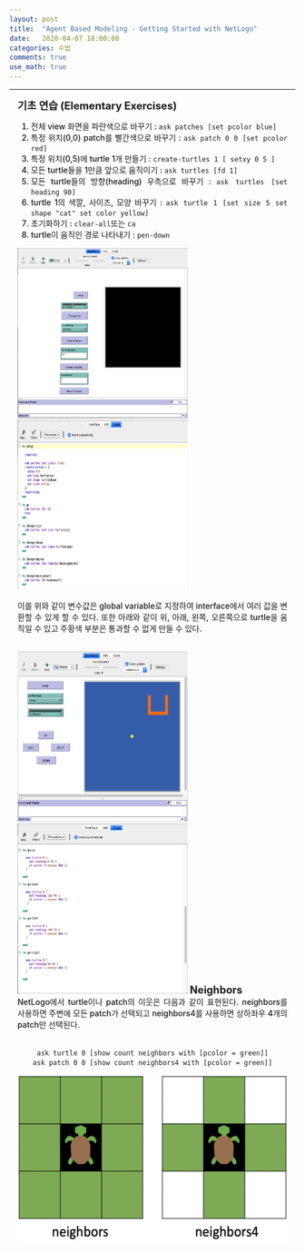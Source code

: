 ```yaml
---
layout: post
title:  "Agent Based Modeling - Getting Started with NetLogo"
date:   2020-04-07 18:00:08
categories: 수업
comments: true
use_math: true
---
```

-----

<div style = "font-weight:500; font-size:1.0em; margin-left: 1em; margin-right: 1em;text-align:justify; ">
<span style = "font-weight:700; font-size:1.3em;  margin-right: 1em;">
기초 연습 (Elementary Exercises)
</span>
<br>
<ol>
<li>전체 view 화면을 파란색으로 바꾸기 : <code>ask patches [set pcolor blue]</code></li>
<li>특정 위치(0,0) patch를 빨간색으로 바꾸기 : <code>ask patch 0 0 [set pcolor red]</code></li>
<li>특정 위치(0,5)에 turtle 1개 만들기 : <code>create-turtles 1 [ setxy 0 5 ]</code></li>
<li>모든 turtle들을 1만큼 앞으로 움직이기 : <code>ask turtles [fd 1]</code></li>
<li>모든 turtle들의 방향(heading) 우측으로 바꾸기 : <code>ask turtles [set heading 90]</code></li>
<li>turtle 1의 색깔, 사이즈, 모양 바꾸기 : <code>ask turtle 1 [set size 5 set shape "cat" set color yellow]</code></li>
<li>초기화하기 : <code>clear-all</code>또는 <code>ca</code></li>
<li>turtle이 움직인 경로 나타내기 : <code>pen-down</code></li>
</ol>

<div style="display: inline-block; margin-left: 0em; margin-right: 1.5em; ">
<img src="/images/post_img/NL10.png" width="300" height="300"  >
</div>
<div style="display: inline-block; margin-right: 0em; ">
<img src="/images/post_img/NL11.png" width="300" height="300" >
</div>

<br>

이를 위와 같이 변수값은 global variable로 지정하여 interface에서 여러 값을 변환할 수 있게 할 수 있다. 또한 아래와 같이 위, 아래, 왼쪽, 오른쪽으로 turtle을 움직일 수 있고 주황색 부분은 통과할 수 없게 만들 수 있다. 
<br> <br>


<div style="display: inline-block; margin-left: 0em; margin-right: 1.5em; ">
<img src="/images/post_img/NL12.png" width="300" height="300"  >
</div>
<div style="display: inline-block; margin-right: 0em; ">
<img src="/images/post_img/NL13.png" width="300" height="300" >
</div>

<span style = "font-weight:700; font-size:1.3em;">
Neighbors
</span>
<br>
NetLogo에서 turtle이나 patch의 이웃은 다음과 같이 표현된다. neighbors를 사용하면 주변에 모든 patch가 선택되고 neighbors4를 사용하면 상하좌우 4개의 patch만 선택된다.<br> <br>
<p style = "text-align:center; " >
<code>ask turtle 0 [show count neighbors with [pcolor = green]]</code>
<br> 
<code>ask patch 0 0 [show count neighbors4 with [pcolor = green]]</code>
</p>

<p align="center">
<img src="/images/post_img/NL14.png" width="500" height="300" >
</p>


</div>
